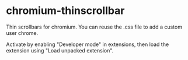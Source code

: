 chromium-thinscrollbar
======================

Thin scrollbars for chromium. You can reuse the .css file to add a custom user chrome.

Activate by enabling "Developer mode" in extensions, then load the extension using "Load unpacked extension".
